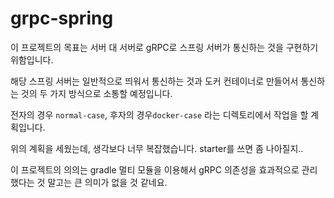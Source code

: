 # grpc-spring

이 프로젝트의 목표는 서버 대 서버로 gRPC로 스프링 서버가 통신하는 것을 구현하기 위함입니다.

해당 스프링 서버는 일반적으로 띄워서 통신하는 것과 도커 컨테이너로 만들어서 통신하는 것의 두 가지 방식으로 소통할 예정입니다.

전자의 경우 `normal-case`, 후자의 경우`docker-case` 라는 디렉토리에서 작업을 할 계획입니다.

위의 계획을 세웠는데, 생각보다 너무 복잡했습니다. starter를 쓰면 좀 나아질지..

이 프로젝트의 의의는 gradle 멀티 모듈을 이용해서 gRPC 의존성을 효과적으로 관리했다는 것 말고는 큰 의미가 없을 것 같네요.
